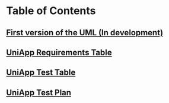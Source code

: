 # Table of Contents

## [First version of the UML (In development)](https://drive.google.com/file/d/1fhCMf6rgm5_iRRt0XaHtirXdpnzLUBJK/view?usp=sharing)

## [UniApp Requirements Table](https://github.com/APO-2/tarea-integradora-2-2023-2-equipo-serio/blob/feedback/RequerimentsTableUniApp.md)

## [UniApp Test Table](https://github.com/APO-2/tarea-integradora-2-2023-2-equipo-serio/blob/feedback/UniApp%20Test%20Table.md)

## [UniApp Test Plan]()